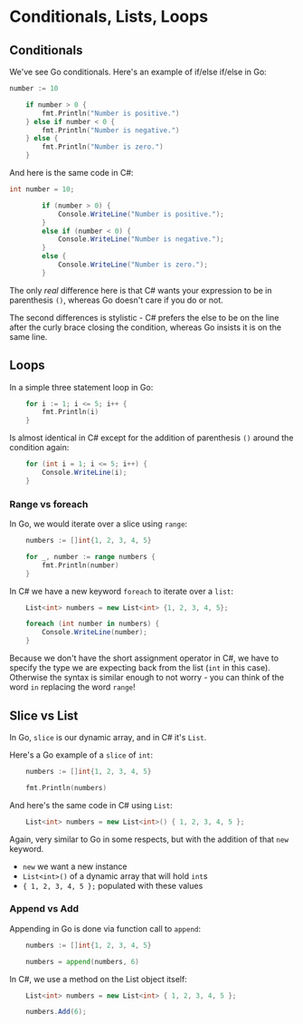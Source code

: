 # Conditionals, Lists, Loops

## Conditionals

We've see Go conditionals. Here's an example of if/else if/else in Go:

```go
number := 10

    if number > 0 {
        fmt.Println("Number is positive.")
    } else if number < 0 {
        fmt.Println("Number is negative.")
    } else {
        fmt.Println("Number is zero.")
    }
```

And here is the same code in C#:

```c#
int number = 10;

        if (number > 0) {
            Console.WriteLine("Number is positive.");
        }
        else if (number < 0) {
            Console.WriteLine("Number is negative.");
        }
        else {
            Console.WriteLine("Number is zero.");
        }
```


The only *real* difference here is that C# wants your expression to be in parenthesis `()`, whereas Go doesn't care if you do or not.

The second differences is stylistic - C# prefers the else to be on the line after the curly brace closing the condition, whereas Go insists it is on the same line.

## Loops

In a simple three statement loop in Go:

```go
    for i := 1; i <= 5; i++ {
        fmt.Println(i)
    }
```

Is almost identical in C# except for the addition of parenthesis `()` around the condition again:

```c#
    for (int i = 1; i <= 5; i++) {
        Console.WriteLine(i);
    }
```

### Range vs foreach

In Go, we would iterate over a slice using `range`:

```go
    numbers := []int{1, 2, 3, 4, 5}

    for _, number := range numbers {
        fmt.Println(number)
    }
```

In C# we have a new keyword `foreach` to iterate over a `list`:

```c#
    List<int> numbers = new List<int> {1, 2, 3, 4, 5};

    foreach (int number in numbers) {
        Console.WriteLine(number);
    }
```

Because we don't have the short assignment operator in C#, we have to specify the type we are expecting back from the list (`int` in this case). Otherwise the syntax is similar enough to not worry - you can think of the word `in` replacing the word `range`!

## Slice vs List

In Go, `slice` is our dynamic array, and in C# it's `List`.

Here's a Go example of a `slice` of `int`:
```go
    numbers := []int{1, 2, 3, 4, 5}

    fmt.Println(numbers)
```

And here's the same code in C# using `List`:

```c#
    List<int> numbers = new List<int>() { 1, 2, 3, 4, 5 };
```

Again, very similar to Go in some respects, but with the addition of that `new` keyword.

- `new` we want a new instance
- `List<int>()` of a dynamic array that will hold `int`s
- `{ 1, 2, 3, 4, 5 };` populated with these values

### Append vs Add

Appending in Go is done via function call to `append`:

```go
    numbers := []int{1, 2, 3, 4, 5}

    numbers = append(numbers, 6)
```

In C#, we use a method on the List object itself:

```c#
    List<int> numbers = new List<int> { 1, 2, 3, 4, 5 };

    numbers.Add(6);
```